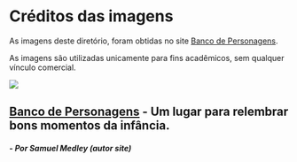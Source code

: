 # Créditos das imagens

As imagens deste diretório, foram obtidas no site [Banco de Personagens](http://bancodepersonagens.blogspot.com/search/label/Pica-Pau).

As imagens são utilizadas unicamente para fins acadêmicos, sem qualquer vínculo comercial.

![](https://lh3.googleusercontent.com/C7sYFS8e6bTsKlTCHM_YgyC3_hR4hofBmNvEW0k7WEc=w2038-no)
## [Banco de Personagens](http://bancodepersonagens.blogspot.com) - Um lugar para relembrar bons momentos da infância.
#### - _Por Samuel Medley (autor site)_